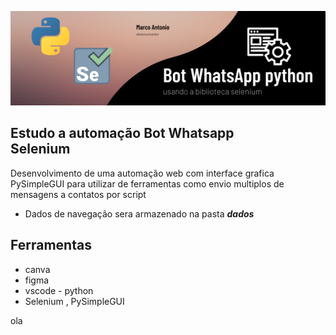 ![img](/imagens/img-post.png)
## Estudo a automação Bot Whatsapp<br>Selenium
Desenvolvimento de uma automação web com interface grafica PySimpleGUI para utilizar de ferramentas como envio multiplos de mensagens a contatos por script

- Dados de navegação sera armazenado na pasta <b><i>dados</i></b> 
## Ferramentas
-   canva
-   figma
-   vscode - python
-   Selenium , PySimpleGUI

<a src=''>ola<a>
